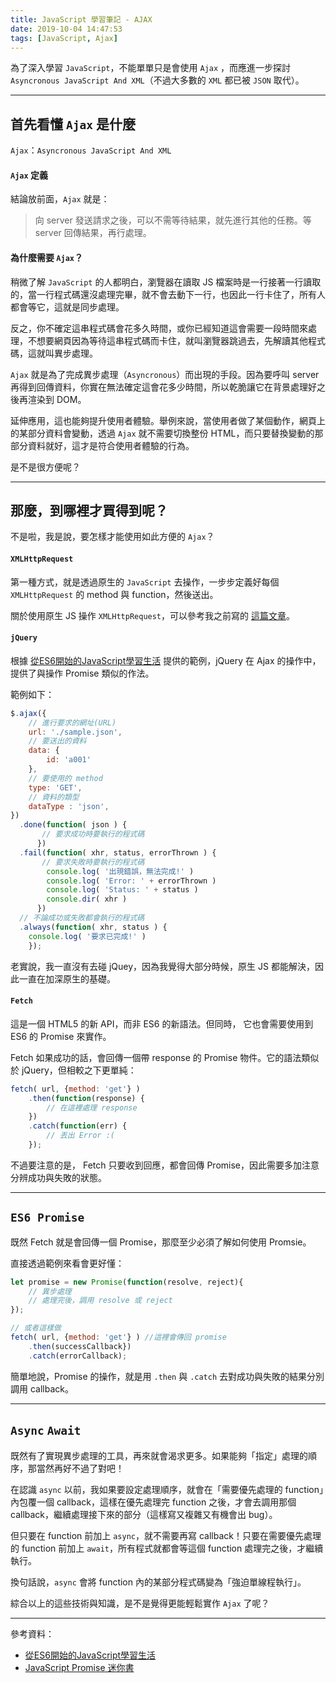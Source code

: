 ```yaml
---
title: JavaScript 學習筆記 - AJAX
date: 2019-10-04 14:47:53
tags: [JavaScript, Ajax]
---
```


為了深入學習 `JavaScript`，不能單單只是會使用 `Ajax` ，而應進一步探討 `Asyncronous JavaScript And XML`（不過大多數的 `XML` 都已被 `JSON` 取代）。
<!--more-->

---

## 首先看懂 `Ajax` 是什麼

`Ajax`：`Asyncronous JavaScript And XML`

#### `Ajax` 定義

結論放前面，`Ajax` 就是：
> 向 server 發送請求之後，可以不需等待結果，就先進行其他的任務。等 server 回傳結果，再行處理。

#### 為什麼需要 `Ajax`？

稍微了解 `JavaScript` 的人都明白，瀏覽器在讀取 JS 檔案時是一行接著一行讀取的，當一行程式碼還沒處理完畢，就不會去動下一行，也因此一行卡住了，所有人都會等它，這就是同步處理。

反之，你不確定這串程式碼會花多久時間，或你已經知道這會需要一段時間來處理，不想要網頁因為等待這串程式碼而卡住，就叫瀏覽器跳過去，先解讀其他程式碼，這就叫異步處理。

`Ajax` 就是為了完成異步處理（`Asyncronous`）而出現的手段。因為要呼叫 server 再得到回傳資料，你實在無法確定這會花多少時間，所以乾脆讓它在背景處理好之後再渲染到 DOM。

延伸應用，這也能夠提升使用者體驗。舉例來說，當使用者做了某個動作，網頁上的某部分資料會變動，透過 `Ajax` 就不需要切換整份 HTML，而只要替換變動的那部分資料就好，這才是符合使用者體驗的行為。

是不是很方便呢？

---

## 那麼，到哪裡才買得到呢？

不是啦，我是說，要怎樣才能使用如此方便的 `Ajax`？

#### `XMLHttpRequest`

第一種方式，就是透過原生的 `JavaScript` 去操作，一步步定義好每個 `XMLHttpRequest` 的 method 與 function，然後送出。

關於使用原生 JS 操作 `XMLHttpRequest`，可以參考我之前寫的 [這篇文章](https://gkfat.github.io/gk-blog/2019/09/12/JS-XMLHttpRequest/#more)。

#### `jQuery`

根據 [從ES6開始的JavaScript學習生活](https://eyesofkids.gitbooks.io/javascript-start-from-es6/content/part4/ajax_fetch.html) 提供的範例，jQuery 在 Ajax 的操作中，提供了與操作 Promise 類似的作法。

範例如下：
```javascript
$.ajax({
    // 進行要求的網址(URL)
    url: './sample.json',
    // 要送出的資料
    data: {
        id: 'a001'
    },
    // 要使用的 method
    type: 'GET',
    // 資料的類型
    dataType : 'json',
})
  .done(function( json ) {
       // 要求成功時要執行的程式碼
      })
  .fail(function( xhr, status, errorThrown ) {
       // 要求失敗時要執行的程式碼
        console.log( '出現錯誤，無法完成!' )
        console.log( 'Error: ' + errorThrown )
        console.log( 'Status: ' + status )
        console.dir( xhr )
      })
  // 不論成功或失敗都會執行的程式碼
  .always(function( xhr, status ) {
    console.log( '要求已完成!' )
    });
```

老實說，我一直沒有去碰 jQuey，因為我覺得大部分時候，原生 JS 都能解決，因此一直在加深原生的基礎。

#### `Fetch`

這是一個 HTML5 的新 API，而非 ES6 的新語法。但同時，
它也會需要使用到 ES6 的 Promise 來實作。

Fetch 如果成功的話，會回傳一個帶 response 的 Promise 物件。它的語法類似於 jQuery，但相較之下更單純：

```javascript
fetch( url, {method: 'get'} )
    .then(function(response) {
        // 在這裡處理 response
    })
    .catch(function(err) {
        // 丟出 Error :(
    });
```

不過要注意的是， Fetch 只要收到回應，都會回傳 Promise，因此需要多加注意分辨成功與失敗的狀態。

---

## `ES6 Promise` 

既然 Fetch 就是會回傳一個 Promise，那麼至少必須了解如何使用 Promsie。

直接透過範例來看會更好懂：
```javascript
let promise = new Promise(function(resolve, reject){
    // 異步處理
    // 處理完後，調用 resolve 或 reject
});

// 或者這樣做
fetch( url, {method: 'get'} ) //這裡會傳回 promise
    .then(successCallback})
    .catch(errorCallback);
```

簡單地說，Promise 的操作，就是用 `.then` 與 `.catch` 去對成功與失敗的結果分別調用 callback。

---

## `Async` `Await`

既然有了實現異步處理的工具，再來就會渴求更多。如果能夠「指定」處理的順序，那當然再好不過了對吧！

在認識 `async` 以前，我如果要設定處理順序，就會在「需要優先處理的 function」內包覆一個 callback，這樣在優先處理完 function 之後，才會去調用那個 callback，繼續處理接下來的部分（這樣寫又複雜又有機會出 bug）。

但只要在 function 前加上 `async`，就不需要再寫 callback！只要在需要優先處理的 function 前加上 `await`，所有程式就都會等這個 function 處理完之後，才繼續執行。

換句話說，`async` 會將 function 內的某部分程式碼變為「強迫單線程執行」。

綜合以上的這些技術與知識，是不是覺得更能輕鬆實作 `Ajax` 了呢？

---
參考資料：
* [從ES6開始的JavaScript學習生活](https://eyesofkids.gitbooks.io/javascript-start-from-es6/content/part4/ajax_fetch.html)
* [JavaScript Promise 迷你書](http://liubin.org/promises-book/#chapter1-what-is-promise)